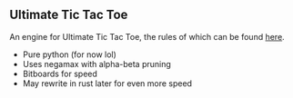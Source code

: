 ## Ultimate Tic Tac Toe

An engine for Ultimate Tic Tac Toe, the rules of which can be found [here](https://mathwithbaddrawings.com/2013/06/16/ultimate-tic-tac-toe/).

- Pure python (for now lol)
- Uses negamax with alpha-beta pruning
- Bitboards for speed
- May rewrite in rust later for even more speed
